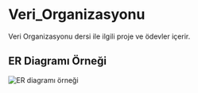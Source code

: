 # Veri_Organizasyonu
 Veri Organizasyonu dersi ile ilgili proje ve ödevler içerir.
 
 ## ER Diagramı Örneği
 
![ER diagramı örneği](https://private-user-images.githubusercontent.com/186465884/415912827-751f1ce7-22e5-42d4-9e60-1ec300b3e664.png?jwt=eyJhbGciOiJIUzI1NiIsInR5cCI6IkpXVCJ9.eyJpc3MiOiJnaXRodWIuY29tIiwiYXVkIjoicmF3LmdpdGh1YnVzZXJjb250ZW50LmNvbSIsImtleSI6ImtleTUiLCJleHAiOjE3NDA0Nzg1NjYsIm5iZiI6MTc0MDQ3ODI2NiwicGF0aCI6Ii8xODY0NjU4ODQvNDE1OTEyODI3LTc1MWYxY2U3LTIyZTUtNDJkNC05ZTYwLTFlYzMwMGIzZTY2NC5wbmc_WC1BbXotQWxnb3JpdGhtPUFXUzQtSE1BQy1TSEEyNTYmWC1BbXotQ3JlZGVudGlhbD1BS0lBVkNPRFlMU0E1M1BRSzRaQSUyRjIwMjUwMjI1JTJGdXMtZWFzdC0xJTJGczMlMkZhd3M0X3JlcXVlc3QmWC1BbXotRGF0ZT0yMDI1MDIyNVQxMDExMDZaJlgtQW16LUV4cGlyZXM9MzAwJlgtQW16LVNpZ25hdHVyZT00MTVjZGI4YzNjNGJkZGI2N2YzMzUxNDUzODE3ZTNjZjVjYTQxYzRmOGIyMjQ3OGEzMjJmNmQ5ZWFhOTE2ZTkwJlgtQW16LVNpZ25lZEhlYWRlcnM9aG9zdCJ9.Iqp-8EVPvq8xezbBYDgl-EfNX6j5cq0O2eNOvwCFWrQ)
